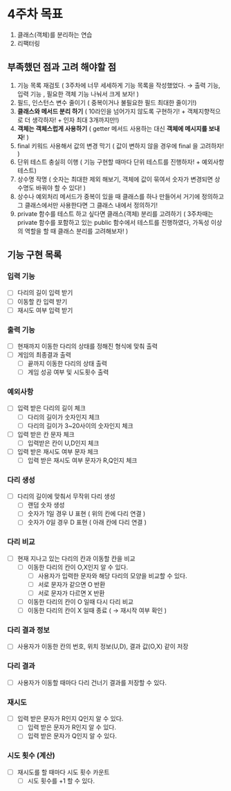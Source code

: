 # 4주차 목표
1. 클래스(객체)를 분리하는 연습
2. 리팩터링

## 부족했던 점과 고려 해야할 점

1.  기능 목록 재검토 ( 3주차에 너무 세세하게 기능 목록을 작성했었다.  →  출력 기능, 입력 기능 , 필요한 객체 기능 나눠서 크게 보자! )
2. 필드, 인스턴스 변수 줄이기 ( 중복이거나 불필요한 필드 최대한 줄이기!)
3. **클래스와 메서드 분리 하기** ( 10라인을 넘어가지 않도록 구현하기! + 객체지향적으로 더 생각하자! + 인자 최대 3개까지만!)
4. **객체는 객체스럽게 사용하기** ( getter 메서드 사용하는 대신 **객체에 메시지를 보내자**! )
5. final 키워드 사용해서 값의 변경 막기 ( 값이 변하지 않을 경우에 final 을 고려하자! )
6. 단위 테스트 충실히 이행 ( 기능 구현할 때마다 단위 테스트를 진행하자! + 예외사항 테스트)
7. 상수명 작명 ( 숫자는 최대한 제외 해보기, 객체에 값이 묶여서 숫자가 변경되면 상수명도 바꿔야 할 수 있다! )
8. 상수나 예외처리 메서드가 중복이 있을 때 클래스를 하나 만들어서 거기에 정의하고 그 클래스에서만 사용한다면 그 클래스 내에서 정의하기!
9. private 함수를 테스트 하고 싶다면 클래스(객체) 분리를 고려하기 ( 3주차때는 private 함수를 포함하고 있는 public 함수에서 테스트를 진행하였다, 가독성 이상의 역할을 할 때 클래스 분리를 고려해보자! )


## 기능 구현 목록

### 입력 기능

- [ ]  다리의 길이 입력 받기
- [ ]  이동할 칸 입력 받기
- [ ]  재시도 여부 입력 받기

### 출력 기능

- [ ]  현재까지 이동한 다리의 상태를 정해진 형식에 맞춰 출력
- [ ]  게임의 최종결과 출력
   - [ ]  끝까지 이동한 다리의 상태 출력
   - [ ]  게임 성공 여부 및 시도횟수 출력

### 예외사항

- [ ]  입력 받은 다리의 길이 체크
   - [ ]  다리의 길이가 숫자인지 체크
   - [ ]  다리의 길이가 3~20사이의 숫자인지 체크
- [ ]  입력 받은 칸 문자 체크
   - [ ]  입력받은 칸이 U,D인지 체크
- [ ]  입력 받은 재시도 여부 문자 체크
   - [ ]  입력 받은 재시도 여부 문자가 R,Q인지 체크

### 다리 생성

- [ ]  다리의 길이에 맞춰서 무작위 다리 생성
   - [ ]  랜덤 숫자 생성
   - [ ]  숫자가 1일 경우 U 표현 ( 위의 칸에 다리 연결 )
   - [ ]  숫자가 0일 경우 D 표현 ( 아래 칸에 다리 연결 )

### 다리 비교

- [ ]  현재 지나고 있는 다리의 칸과 이동할 칸을 비교
   - [ ]  이동한 다리의 칸이 O,X인지 알 수 있다.
      - [ ]  사용자가 입력한 문자와 해당 다리의 모양을 비교할 수 있다.
      - [ ]  서로 문자가 같으면 O 반환
      - [ ]  서로 문자가 다르면 X 반환
   - [ ]  이동한 다리의 칸이 O 일때 다시 다리 비교
   - [ ]  이동한 다리의 칸이 X 일때  종료 ( → 재시작 여부 확인 )

### 다리 결과 정보

- [ ]  사용자가 이동한 칸의 번호, 위치 정보(U,D), 결과 값(O,X) 같이 저장

### 다리 결과

- [ ]  사용자가 이동할 때마다 다리 건너기 결과를 저장할 수 있다.

### 재시도

- [ ]  입력 받은 문자가 R인지 Q인지 알 수 있다.
   - [ ]  입력 받은 문자가 R인지 알 수 있다.
   - [ ]  입력 받은 문자가 Q인지 알 수 있다.

### 시도 횟수 (계산)

- [ ]  재시도를 할 때마다 시도 횟수 카운트
   - [ ]  시도 횟수를 +1 할 수 있다.